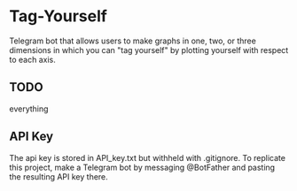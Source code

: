 # Tag-Yourself

Telegram bot that allows users to make graphs in one, two, or three dimensions
in which you can "tag yourself" by plotting yourself with respect to each axis.

## TODO

everything

## API Key

The api key is stored in API_key.txt but withheld with .gitignore. To replicate this project, make a Telegram bot by messaging \@BotFather and pasting the resulting API key there.
